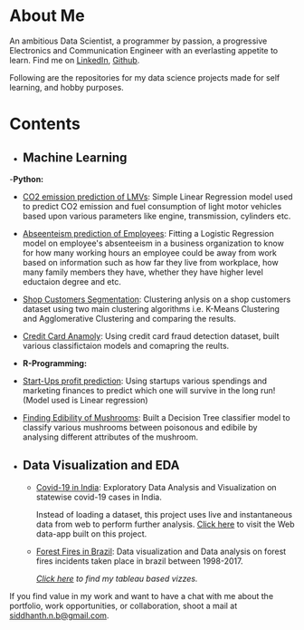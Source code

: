 # About Me
An ambitious Data Scientist, a programmer by passion, a progressive Electronics and Communication Engineer with an everlasting appetite to learn. Find me on [LinkedIn](https://www.linkedin.com/in/siddhanth-nagendra-bhimakari/), [Github](https://github.com/SiddhanthNB).

Following are the repositories for my data science projects made for self learning, and hobby purposes.


# Contents
- ## Machine Learning
 -__Python:__
  - [CO2 emission prediction of LMVs](https://github.com/SiddhanthNB/LMV-Co2-Emission): Simple Linear Regression model used to predict CO2 emission and fuel consumption of light
  motor vehicles based upon various parameters like engine, transmission, cylinders etc.
  
  - [Abseenteism prediction of Employees](https://github.com/SiddhanthNB/absenteeism-prediction): Fitting a Logistic Regression model on employee's absenteeism in a business organization to know for how many working hours an employee could be away from work based on information such as how far they live from workplace, how many family members they have, whether they have higher level eductaion degree and etc.
  
  - [Shop Customers Segmentation](https://github.com/SiddhanthNB/shop-customers-segmentation): Clustering anlysis on a shop customers dataset using two main clustering algorithms i.e. K-Means Clustering and Agglomerative Clustering and comparing the results.
  
  - [Credit Card Anamoly](https://github.com/SiddhanthNB/credit-card-anamoly): Using credit card fraud detection dataset, built various classifictaion models and comapring the reults.
  
 - __R-Programming:__
  - [Start-Ups profit prediction](https://github.com/SiddhanthNB/linear-regression-Rprogramming): Using startups various spendings and marketing finances to predict which one will survive in the long run! (Model used is Linear regression)
  
  - [Finding Edibility of Mushrooms](https://github.com/SiddhanthNB/DecisionTree-classification-Rprogramming): Built a Decision Tree classifier model to classify various mushrooms between poisonous and edibile by analysing different attributes of the mushroom.
  
  
- ## Data Visualization and EDA
  - [Covid-19 in India](https://github.com/SiddhanthNB/India-Covid19): Exploratory Data Analysis and Visualization on statewise covid-19 cases in India. 
  
      Instead of loading a dataset, this project uses live and instantaneous data from web to perform further analysis. [Click here](https://covid19-india-streamlit.herokuapp.com/) to visit the Web data-app built on this project.

  - [Forest Fires in Brazil](https://github.com/SiddhanthNB/Brazil-forest-fire): Data visualization and Data analysis on forest fires incidents taken place in brazil between 1998-2017. 

     *[Click here](https://public.tableau.com/profile/siddhanth.bhimakari#!/) to find my tableau based vizzes.*
    
If you find value in my work and want to have a chat with me about the portfolio, work opportunities, or collaboration, shoot a mail at [siddhanth.n.b@gmail.com](mailto:siddhanth.n.b@gmail.com).
